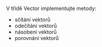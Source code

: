 V třídě Vector implementujte metody:

* sčítání vektorů
* odečítání vektorů
* násobení vektorů
* porovnání vektorů

